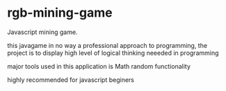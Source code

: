 # rgb-mining-game
Javascript mining game. 

this javagame in no way a professional approach to programming, the project is to display high level of logical thinking neeeded in programming

major tools used in this application is Math random functionality 

highly recommended for javascript beginers
